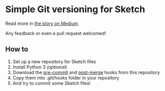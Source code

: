 # Simple Git versioning for Sketch

Read more in [the story on Medium](https://medium.com/cloudaper/simple-git-versioning-for-sketch-5d77df01571e).

Any feedback or even a pull request welcomed!

## How to

1. Set up a new repository for Sketch files
2. Install Python 3 _(optional)_
3. Download the [pre-commit](https://raw.githubusercontent.com/cloudaper/sketch-git-hooks/master/pre-commit) and [post-merge](https://raw.githubusercontent.com/cloudaper/sketch-git-hooks/master/post-merge) hooks from this repository
4. Copy them into .git/hooks folder in your repository
5. And try to commit some Sketch files!
